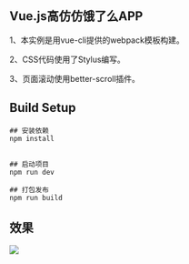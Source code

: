 
## Vue.js高仿仿饿了么APP


1、本实例是用vue-cli提供的webpack模板构建。

2、CSS代码使用了Stylus编写。

3、页面滚动使用better-scroll插件。


## Build Setup
	
	## 安装依赖
	npm install
	
	
	## 启动项目
	npm run dev
	
	## 打包发布
	npm run build
	
## 效果

[![](https://i.imgur.com/JEkLilE.png)](https://pan.baidu.com/s/1einB44aM6lBOnRit9r2SHQ)


